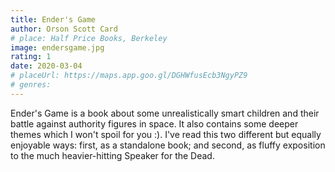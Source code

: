 ```yaml
---
title: Ender's Game
author: Orson Scott Card
# place: Half Price Books, Berkeley
image: endersgame.jpg
rating: 1
date: 2020-03-04
# placeUrl: https://maps.app.goo.gl/DGHWfusEcb3NgyPZ9
# genres:
---
```


Ender's Game is a book about some unrealistically smart children and their battle against authority figures in space. It also contains some deeper themes which I won't spoil for you :). I've read this two different but equally enjoyable ways: first, as a standalone book; and second, as fluffy exposition to the much heavier-hitting Speaker for the Dead.
